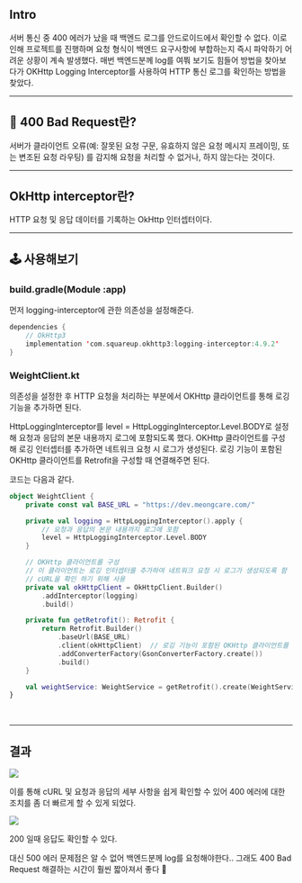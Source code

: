 ## Intro
서버 통신 중 400 에러가 났을 때 백엔드 로그를 안드로이드에서 확인할 수 없다. 
이로 인해 프로젝트를 진행하며 요청 형식이 백엔드 요구사항에 부합하는지 즉시 파악하기 어려운 상황이 계속 발생했다.
매번 백엔드분께 log를 여쭤 보기도 힘들어 방법을 찾아보다가 OKHttp Logging Interceptor를 사용하여 HTTP 통신 로그를 확인하는 방법을 찾았다.
<br>

* * *

## 🧐 400 Bad Request란?
서버가 클라이언트 오류(예: 잘못된 요청 구문, 유효하지 않은 요청 메시지 프레이밍, 또는 변조된 요청 라우팅) 를 감지해 요청을 처리할 수 없거나, 하지 않는다는 것이다.
<br>

* * *

## OkHttp interceptor란?
HTTP 요청 및 응답 데이터를 기록하는 OkHttp 인터셉터이다.
<br>

* * *


## 🕹️ 사용해보기
### build.gradle(Module :app)
먼저 logging-interceptor에 관한 의존성을 설정해준다.

```kotlin
dependencies {
    // OkHttp3
    implementation 'com.squareup.okhttp3:logging-interceptor:4.9.2'
}
```

### WeightClient.kt

의존성을 설정한 후 HTTP 요청을 처리하는 부분에서 OKHttp 클라이언트를 통해 로깅 기능을 추가하면 된다.

HttpLoggingInterceptor를 level = HttpLoggingInterceptor.Level.BODY로 설정해 요청과 응답의 본문 내용까지 로그에 포함되도록 했다.
OKHttp 클라이언트를 구성해 로깅 인터셉터를 추가하면 네트워크 요청 시 로그가 생성된다.
로깅 기능이 포함된 OKHttp 클라이언트를 Retrofit을 구성할 때 연결해주면 된다.

코드는 다음과 같다.

``` kotlin
object WeightClient {
    private const val BASE_URL = "https://dev.meongcare.com/"

    private val logging = HttpLoggingInterceptor().apply {
        // 요청과 응답의 본문 내용까지 로그에 포함
        level = HttpLoggingInterceptor.Level.BODY
    }

    // OKHttp 클라이언트를 구성
    // 이 클라이언트는 로깅 인터셉터를 추가하여 네트워크 요청 시 로그가 생성되도록 함
    // cURL을 확인 하기 위해 사용
    private val okHttpClient = OkHttpClient.Builder()
        .addInterceptor(logging)
        .build()

    private fun getRetrofit(): Retrofit {
        return Retrofit.Builder()
            .baseUrl(BASE_URL)
            .client(okHttpClient)  // 로깅 기능이 포함된 OKHttp 클라이언트를 Retrofit에 연결
            .addConverterFactory(GsonConverterFactory.create())
            .build()
    }

    val weightService: WeightService = getRetrofit().create(WeightService::class.java)
}

```
<br>

* * *

## 결과
![](https://velog.velcdn.com/images/hxeyexn/post/8e641bb1-a185-4e6f-bcf6-c70e21c2672e/image.png)

이를 통해 cURL 및 요청과 응답의 세부 사항을 쉽게 확인할 수 있어 400 에러에 대한 조치를 좀 더 빠르게 할 수 있게 되었다.

![](https://velog.velcdn.com/images/hxeyexn/post/5323a3c3-3d8f-4332-aa91-e73697b129f8/image.png)

200 일때 응답도 확인할 수 있다.

대신 500 에러 문제점은 알 수 없어 백엔드분께 log를 요청해야한다..
그래도 400 Bad Request 해결하는 시간이 훨씬 짧아져서 좋다 🙂